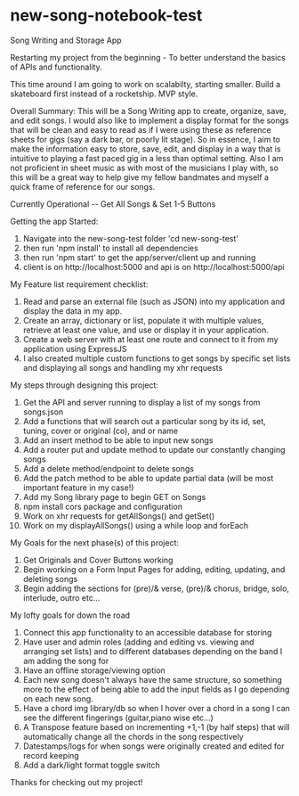 # new-song-notebook-test
 Song Writing and Storage App

 Restarting my project from the beginning - To better understand the basics of APIs and functionality.

 This time around I am going to work on scalabilty, starting smaller. Build a skateboard first instead of a rocketship. MVP style. 

Overall Summary:
 This will be a Song Writing app to create, organize, save, and edit songs. I would also like to implement a display format for the songs that will be clean and easy to read as if I were using these as reference sheets for gigs (say a dark bar, or poorly lit stage). So in essence, I aim to make the information easy to store, save, edit, and display in a way that is intuitive to playing a fast paced gig in a less than optimal setting. Also I am not proficient in sheet music as with most of the musicians I play with, so this will be a great way to help give my fellow bandmates and myself a quick frame of reference for our songs.

 Currently Operational --
 Get All Songs & Set 1-5 Buttons

 Getting the app Started:
 1. Navigate into the new-song-test folder 'cd new-song-test'
 2. then run 'npm install' to install all dependencies
 3. then run 'npm start' to get the app/server/client up and running
 4. client is on http://localhost:5000  and api is on http://localhost:5000/api 

 My Feature list requirement checklist:
 1. Read and parse an external file (such as JSON) into my application and display the data in my app.
 2. Create an array, dictionary or list, populate it with multiple values, retrieve at least one value, and use or display it in your application.
 3. Create a web server with at least one route and connect to it from my application using ExpressJS
 4. I also created multiple custom functions to get songs by specific set lists and displaying all songs and handling my xhr requests
 
 My steps through designing this project:
 1. Get the API and server running to display a list of my songs from songs.json
 2. Add a functions that will search out a particular song by its id, set, tuning, cover or original (co), and or name
 3. Add an insert method to be able to input new songs
 4. Add a router put and update method to update our constantly changing songs
 5. Add a delete method/endpoint to delete songs
 6. Add the patch method to be able to update partial data (will be most important feature in my case!)
 7. Add my Song library page to begin GET on Songs  
 8. npm install cors package and configuration 
 9. Work on xhr requests for getAllSongs() and getSet()
 10. Work on my displayAllSongs() using a while loop and forEach

My Goals for the next phase(s) of this project:
 1. Get Originals and Cover Buttons working
 2. Begin working on a Form Input Pages for adding, editing, updating, and deleting songs
 3. Begin adding the sections for (pre)/& verse, (pre)/& chorus, bridge, solo, interlude, outro etc... 

My lofty goals for down the road
 1. Connect this app functionality to an accessible database for storing
 2. Have user and admin roles (adding and editing vs. viewing and arranging set lists) and to different databases depending on the band I am adding the song for
 3. Have an offline storage/viewing option
 4. Each new song doesn't always have the same structure, so something more to the effect of being able to add the input fields as I go depending on each new song.
 5. Have a chord img library/db so when I hover over a chord in a song I can see the different fingerings (guitar,piano wise etc...)
 6. A Transpose feature based on incrementing +1,-1 (by half steps) that will automatically change all the chords in the song respectively
 7. Datestamps/logs for when songs were originally created and edited for record keeping
 8. Add a dark/light format toggle switch

Thanks for checking out my project!


 

